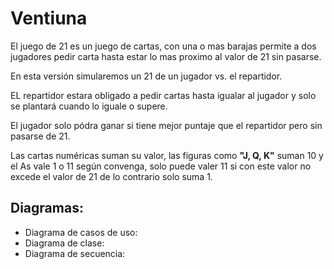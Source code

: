 # Ventiuna 

El juego de 21 es un juego de cartas, con una o mas barajas permite a dos jugadores pedir carta hasta estar lo mas proximo al valor de 21 sin pasarse. 

En esta versión simularemos un 21 de un jugador vs. el repartidor. 

EL repartidor estara obligado a pedir cartas hasta igualar al jugador y solo se plantará cuando lo iguale o supere. 

El jugador solo pódra ganar si tiene mejor puntaje que el repartidor pero sin pasarse de 21. 

Las cartas numéricas suman su valor, las figuras como __"J, Q, K"__ suman 10 y el As vale 1 o 11 según convenga, solo puede valer 11 si con este valor no excede el valor de 21 de lo contrario solo suma 1. 

## Diagramas: 

- Diagrama de casos de uso: 
![]() 
- Diagrama de clase: 
- Diagrama de secuencia: 